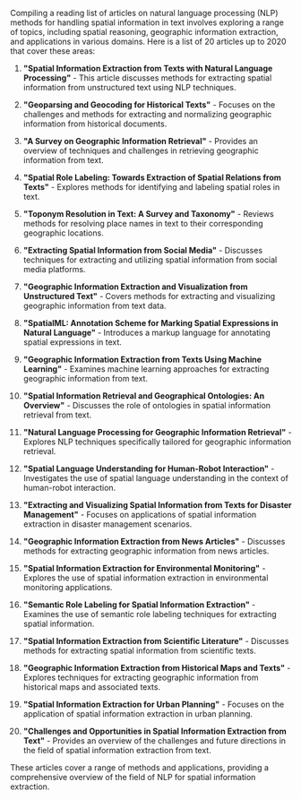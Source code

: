 Compiling a reading list of articles on natural language processing (NLP) methods for handling spatial information in text involves exploring a range of topics, including spatial reasoning, geographic information extraction, and applications in various domains. Here is a list of 20 articles up to 2020 that cover these areas:

1. **"Spatial Information Extraction from Texts with Natural Language Processing"** - This article discusses methods for extracting spatial information from unstructured text using NLP techniques.

2. **"Geoparsing and Geocoding for Historical Texts"** - Focuses on the challenges and methods for extracting and normalizing geographic information from historical documents.

3. **"A Survey on Geographic Information Retrieval"** - Provides an overview of techniques and challenges in retrieving geographic information from text.

4. **"Spatial Role Labeling: Towards Extraction of Spatial Relations from Texts"** - Explores methods for identifying and labeling spatial roles in text.

5. **"Toponym Resolution in Text: A Survey and Taxonomy"** - Reviews methods for resolving place names in text to their corresponding geographic locations.

6. **"Extracting Spatial Information from Social Media"** - Discusses techniques for extracting and utilizing spatial information from social media platforms.

7. **"Geographic Information Extraction and Visualization from Unstructured Text"** - Covers methods for extracting and visualizing geographic information from text data.

8. **"SpatialML: Annotation Scheme for Marking Spatial Expressions in Natural Language"** - Introduces a markup language for annotating spatial expressions in text.

9. **"Geographic Information Extraction from Texts Using Machine Learning"** - Examines machine learning approaches for extracting geographic information from text.

10. **"Spatial Information Retrieval and Geographical Ontologies: An Overview"** - Discusses the role of ontologies in spatial information retrieval from text.

11. **"Natural Language Processing for Geographic Information Retrieval"** - Explores NLP techniques specifically tailored for geographic information retrieval.

12. **"Spatial Language Understanding for Human-Robot Interaction"** - Investigates the use of spatial language understanding in the context of human-robot interaction.

13. **"Extracting and Visualizing Spatial Information from Texts for Disaster Management"** - Focuses on applications of spatial information extraction in disaster management scenarios.

14. **"Geographic Information Extraction from News Articles"** - Discusses methods for extracting geographic information from news articles.

15. **"Spatial Information Extraction for Environmental Monitoring"** - Explores the use of spatial information extraction in environmental monitoring applications.

16. **"Semantic Role Labeling for Spatial Information Extraction"** - Examines the use of semantic role labeling techniques for extracting spatial information.

17. **"Spatial Information Extraction from Scientific Literature"** - Discusses methods for extracting spatial information from scientific texts.

18. **"Geographic Information Extraction from Historical Maps and Texts"** - Explores techniques for extracting geographic information from historical maps and associated texts.

19. **"Spatial Information Extraction for Urban Planning"** - Focuses on the application of spatial information extraction in urban planning.

20. **"Challenges and Opportunities in Spatial Information Extraction from Text"** - Provides an overview of the challenges and future directions in the field of spatial information extraction from text.

These articles cover a range of methods and applications, providing a comprehensive overview of the field of NLP for spatial information extraction.